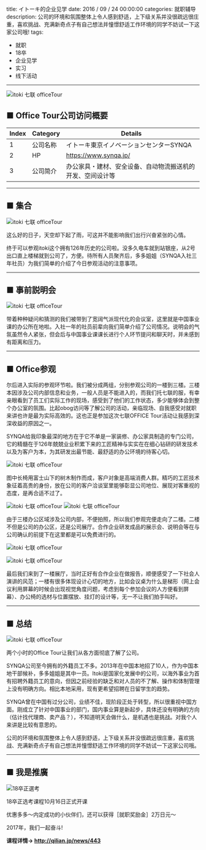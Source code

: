 title: イトーキ的企业见学
date: 2016 / 09 / 24 00:00:00
categories: 就职辅导
description: 公司的环境和氛围整体上令人感到舒适，上下级关系并没很疏远很庄重，喜欢挑战、充满新奇点子有自己想法并憧憬舒适工作环境的同学不妨试一下这家公司哦!
tags:
- 就职
- 18卒
- 企业见学
- 实习
- 线下活动

---

![itoki 七联 officeTour](http://qilian.jp/image/blog_201609241.jpg)

## ■ Office Tour公司访问概要

| Index | Category | Details | 
| :--- |--- | --- | 
| 1 | 公司名称 | イトーキ東京イノベーションセンターSYNQA| 
| 2 | HP | https://www.synqa.jp/ | 
| 3 | 公司简介 | 办公家具・建材、安全设备、自动物流搬送机的开发、空间设计等 | 

---

## ■ 集合

![itoki 七联 officeTour](http://qilian.jp/image/blog_201609244.jpg)

这么好的日子，天空却下起了雨，可这并不能影响我们出行兴奋紧张的心情。

终于可以参观itoki这个拥有126年历史的公司啦。没多久电车就到站银座，从2号出口直上楼梯就到公司了，方便。待所有人员聚齐后，多多姐姐（SYNQA入社三年社员）为我们简单的介绍了今日参观活动的注意事项。

---

## ■ 事前説明会

![itoki 七联 officeTour](http://qilian.jp/image/blog_201609243.jpg)

   带着种种疑问和猜测的我们被带到了宽阔气派现代化的会议室，这里就是中国事业课的办公所在地啦。入社一年的社员前辈向我们简单介绍了公司情况。说明会的气氛虽然令人紧张，但会后与中国事业课课长进行个人环节提问和聊天时，并未感到有距离和压力。

---

## ■ Office参观

尔后进入实际的参观环节啦。我们被分成两组，分别参观公司的一楼到三楼。三楼本因涉及公司内部信息和业务，一般人员是不能进入的，而我们托七联的服，有幸亲眼看到了员工们实际工作的现场，感受到了他们的工作状态，多少能够体会到整个办公室的氛围。比起obog访问等了解公司的活动，亲临现场、自我感受对就职来讲也许是最为实际高效的。这也正是参加这次七联OFFICE Tour活动让我感到深深收益的原因之一。

SYNQA给我印象最深的地方在于它不单是一家装修、办公家具制造的专门公司，它的精髓在于126年兢兢业业积累下来的工匠精神与实实在在细心钻研的研发技术以及为客户为本，为其研发出最节能、最舒适的办公环境的待客心切。

![itoki 七联 officeTour](http://qilian.jp/image/blog_201609247.jpg)

图中长椅用富士山下的树木制作而成，客户对象是高端消费人群。精巧的工匠技术象征着高贵的身份，放在公司的客户洽谈室里能够彰显公司地位、展现对客重视的态度，是再合适不过了。

![itoki 七联 officeTour](http://qilian.jp/image/blog_201609248.jpg)
![itoki 七联 officeTour](http://qilian.jp/image/blog_201609249.jpg)

由于三楼办公区域涉及公司内部，不便拍照，所以我们参观完便走向了二楼。二楼不但是公司的办公区，还是公司展厅。合作企业研发成品的展示会、说明会等在与公司确认的前提下在这里都是可以免费进行的。

![itoki 七联 officeTour](http://qilian.jp/image/blog_2016092410.jpg)

![itoki 七联 officeTour](http://qilian.jp/image/blog_2016092411.jpg)

最后我们来到了一楼展厅，当时正好有合作企业在做报告，顺便感受了一下社会人演讲的风范；一楼有很多体现设计心切的地方，比如会议桌为什么是梯形（网上会议利用屏幕的时候会出现视觉角度问题，考虑到每个参加会议的人方便看到屏幕）、办公椅的选材与位置摆放、挂灯的设计等，无一不让我们拍手叫好。

---

## ■ 总结

![itoki 七联 officeTour](http://qilian.jp/image/blog_201609245.jpg)

两个小时的Office Tour让我们从各方面彻底了解了公司。

SYNQA公司至今拥有的外籍员工不多。2013年在中国本地招了10人，作为中国本地干部候补，多多姐姐是其中一员。Itoki是国家化发展中的公司，以海外事业为首有招聘外籍员工的意向，但因之前经验的缺乏和对人员的不了解、操作和体制管理上没有明确方向。相比本地采用，现有更希望招聘在日留学生的趋势。 

SYNQA曾在中国有过分公司，业绩不佳，现阶段正处于转型，所以很重视中国方面。刚成立了针对中国事业的部门，国内事业算是新起步，具体还没有明确的方向（估计找代理商、卖产品？），不知道明天会做什么，是机遇也是挑战。对我个人来讲是比较有意思的。

公司的环境和氛围整体上令人感到舒适，上下级关系并没很疏远很庄重，喜欢挑战、充满新奇点子有自己想法并憧憬舒适工作环境的同学不妨试一下这家公司哦。

---

## ■ 我是推廣

![18卒正選考](http://qilian.jp/image/blog_20160923_4.jpg)

18卒正选考课程10月16日正式开课

优惠多多～内定成功的小伙伴们，还可以获得［就职奖励金］2万日元～

2017年，我们一起奋斗!

**课程详情→ http://qilian.jp/news/443**